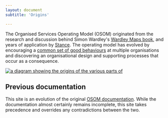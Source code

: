 ```yaml
---
layout: document
subtitle: 'Origins'

---
```

The Organised Services Operating Model (OSOM) originated from the research and discussion
behind Simon Wardley's [Wardley Maps book](https://medium.com/wardleymaps), and years of
application by [Stance](http://stance.consulting/).  The operating model has evolved by
encouraging a [common set of good behaviours](/doctrine) at multiple organisations and
discovering an organisational design and supporting processes that occur as a consequence.

[![a diagram showing the origins of the various parts of](/assets/img/opmodel-overview.jpg "OSOM
Oviewview")](/assets/img/opmodel-overview.jpg "Operating model
origins diagram")

## Previous documentation

This site is an evolution of the original [OSOM
documentation](http://stance.consulting/osom/). While the
documentation almost certainly remains incomplete, this site takes
precedence and overrides any contradictions between the two.
